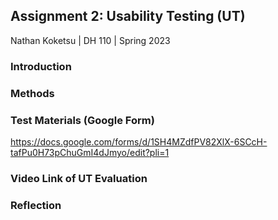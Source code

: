 ## Assignment 2: Usability Testing (UT)

Nathan Koketsu | DH 110 | Spring 2023

### Introduction

### Methods


### Test Materials (Google Form)
https://docs.google.com/forms/d/1SH4MZdfPV82XlX-6SCcH-tafPu0H73pChuGmI4dJmyo/edit?pli=1

### Video Link of UT Evaluation

### Reflection
